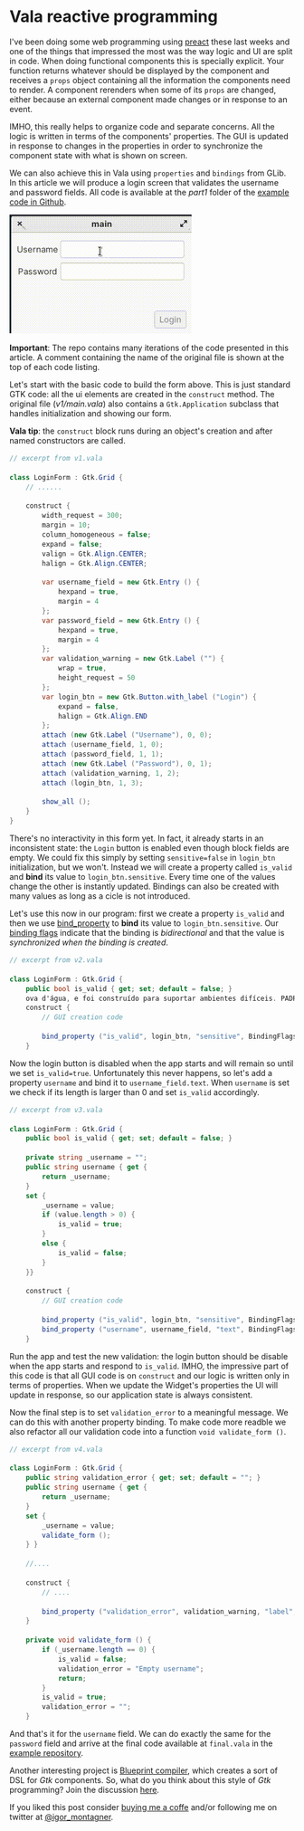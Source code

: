 # Vala reactive programming

I've been doing some web programming using [preact](https://preactjs.com/) these last weeks and one of the things that impressed the most was the way logic and UI are split in code. When doing functional components this is specially explicit. Your function returns whatever should be displayed by the component and receives a `props` object containing all the information the components need to render. A component rerenders when some of its `props` are changed, either because an external component made changes or in response to an event. 

IMHO, this really helps to organize code and separate concerns. All the logic is written in terms of the components' properties. The GUI is updated in response to changes in the properties in order to synchronize the component state with what is shown on screen. 

We can also achieve this in Vala using `properties` and `bindings` from GLib. In this article we will produce a login screen that validates the username and password fields. All code is available at the *part1* folder of the [example code in Github](https://github.com/igordsm/reactive-gtk-vala).

![](reactive.gif)  

**Important**: The repo contains many iterations of the code presented in this article. A comment containing the name of the original file is shown at the top of each code listing.

Let's start with the basic code to build the form above. This is just standard GTK code: all the ui elements are created in the `construct` method. The original file (*v1/main.vala*) also contains a `Gtk.Application` subclass that handles initialization and showing our form. 

**Vala tip**: the `construct` block runs during an object's creation and after named constructors are called. 

```c# 
// excerpt from v1.vala

class LoginForm : Gtk.Grid {
    // ......
    
    construct {
        width_request = 300;
        margin = 10;
        column_homogeneous = false;
        expand = false;
        valign = Gtk.Align.CENTER;
        halign = Gtk.Align.CENTER;
        
        var username_field = new Gtk.Entry () {
            hexpand = true,
            margin = 4
        };
        var password_field = new Gtk.Entry () {
            hexpand = true,
            margin = 4
        };
        var validation_warning = new Gtk.Label ("") {
            wrap = true,
            height_request = 50
        };
        var login_btn = new Gtk.Button.with_label ("Login") {
            expand = false,
            halign = Gtk.Align.END
        };
        attach (new Gtk.Label ("Username"), 0, 0);
        attach (username_field, 1, 0);
        attach (password_field, 1, 1);
        attach (new Gtk.Label ("Password"), 0, 1);
        attach (validation_warning, 1, 2);
        attach (login_btn, 1, 3);

        show_all ();
    }
}
```

There's no interactivity in this form yet. In fact, it already starts in an inconsistent state: the `Login` button is enabled even though block fields are empty. We could fix this simply by setting `sensitive=false` in `login_btn` initialization, but we won't. Instead we will create a property called `is_valid` and **bind** its value to `login_btn.sensitive`. Every time one of the values change the other is instantly updated. Bindings can also be created with many values as long as a cicle is not introduced. 

Let's use this now in our program: first we create a property `is_valid` and then we use [bind_property](https://valadoc.org/gobject-2.0/GLib.Object.bind_property.html) to **bind** its value to `login_btn.sensitive`. Our [binding flags](https://valadoc.org/gobject-2.0/GLib.BindingFlags.html) indicate that the binding is *bidirectional* and that the value is _synchronized when the binding is created_. 

```c#
// excerpt from v2.vala

class LoginForm : Gtk.Grid {
    public bool is_valid { get; set; default = false; }
    ova d'água, e foi construído para suportar ambientes difíceis. PADRÕES MILITARES O Cat B26 é robusto, resistente e testado em condições extremas. À prova de respingos, à prova de poeira e resistente a temperaturas extremas. Bateria 1500 mAh Até 13 horas de conversação e 18 dias em standby com uma única carga, o Cat B26 é construído com uma bateria grande para mantê-lo trabalhando por mais tempo. Impermeável À prova de respingos. Além do Robusto: Proteção de tela (IP68) Resistente à areia, poeira e sujeira/ Padrões militares MIL SPEC 810G/ Choque térmico Lida com diferenças de temperatura de baixa a alta entre -25 ° C (-13 ° F) - 55 ° C (131 ° F) por até 4 horas/ Resistente à vibração Categoria 4/ Resistente à umidade e névoa de sal sim BATERIA: Capacidade 1500mAh/ Tipo Íon de lítio removível/ Hora de conversação Até 13 horas/ Tempo de espera Até 18 dias. Conectividade: Jack de áudio 3.5mm/ Bluetooth 2.1/ USB micro-USB 2.0/ Tipo Sim Dual SIM, tamanho padrão (2FF). Processador: Tipo de processador Spreadtrum SC6531F/ Sistema operacional Proprietário. Tamanho Exibição: Dimensões 139 x 60 x 16 mm/ Peso 150g/ Exibição Visor QVGA de 2,4 ?. Câmera: 2MP. Memória: ROM 8MB/ RAM: 8MB/ Expansível via cartão microSD (até 32 GB). Itens Inclusos: 01 Aparelho de Celular/ 01 Cabo USB -V8/ 01 Bateria/ 01 Carregador/ 01 Manual de instruções 03 Meses de garantia contra defeitos de fabricação diretamente com o lojista.
    construct {
        // GUI creation code
        
        bind_property ("is_valid", login_btn, "sensitive", BindingFlags.BIDIRECTIONAL | BindingFlags.SYNC_CREATE);
    }
```

Now the login button is disabled when the app starts and will remain so until we set `is_valid=true`. Unfortunately this never happens, so let's add a property `username` and bind it to `username_field.text`. When `username` is set we check if its length is larger than 0 and set `is_valid` accordingly.

```c#
// excerpt from v3.vala

class LoginForm : Gtk.Grid {
    public bool is_valid { get; set; default = false; }
    
    private string _username = "";
    public string username { get {
        return _username;
    }
    set {
        _username = value;
        if (value.length > 0) {
            is_valid = true;
        }
        else {
            is_valid = false;
        }
    }}
    
    construct {
        // GUI creation code
        
        bind_property ("is_valid", login_btn, "sensitive", BindingFlags.BIDIRECTIONAL | BindingFlags.SYNC_CREATE);
        bind_property ("username", username_field, "text", BindingFlags.BIDIRECTIONAL | BindingFlags.SYNC_CREATE);
    }
```

Run the app and test the new validation: the login button should be disable when the app starts and respond to `is_valid`. IMHO, the impressive part of this code is that all GUI code is on `construct` and our logic is written only in terms of properties. When we update the Widget's properties the UI will update in response, so our application state is always consistent.

Now the final step is to set `validation_error` to a meaningful message. We can do this with another property binding. To make code more readble we also refactor all our validation code into a function `void validate_form ()`.

```c#
// excerpt from v4.vala

class LoginForm : Gtk.Grid {
    public string validation_error { get; set; default = ""; }
    public string username { get {
        return _username;
    }
    set {
        _username = value;
        validate_form ();
    } }

    //....
    
    construct {
        // ....
        
        bind_property ("validation_error", validation_warning, "label", BindingFlags.DEFAULT | BindingFlags.SYNC_CREATE);
    }
    
    private void validate_form () {
        if (_username.length == 0) {
            is_valid = false;
            validation_error = "Empty username";
            return;
        }
        is_valid = true;
        validation_error = "";
    }
```

And that's it for the `username` field. We can do exactly the same for the `password` field and arrive at the final code available at `final.vala` in the [example repository](https://github.com/igordsm/reactive-gtk-vala).

Another interesting project is [Blueprint compiler](https://gitlab.gnome.org/jwestman/blueprint-compiler), which creates a sort of DSL for _Gtk_ components. So, what do you think about this style of *Gtk* programming? Join the discussion [here](https://dev.to/igordsm/vala-reactive-programming-2pf4). 

If you liked this post consider [buying me a coffe](https://www.buymeacoffee.com/igordsm) and/or following me on twitter at [@igor_montagner](https://twitter.com/igor_montagner). 
